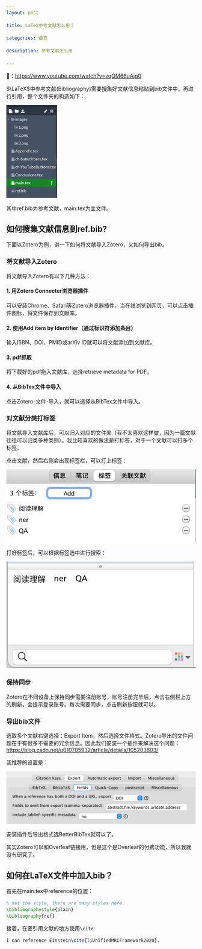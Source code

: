 ```yaml
---
layout: post

title: LaTeX参考文献怎么用？

categories: 备忘

description: 参考文献怎么用

---
```


🔗：https://www.youtube.com/watch?v=zqQM66uAig0

$\LaTeX$中参考文献(Bibliography)需要搜集好文献信息粘贴到bib文件中，再进行引用，整个文件夹的构造如下：

<img src="/images/posts/image-20211128215626400.png" alt="image-20211128215626400" style="zoom:33%;" />

其中ref.bib为参考文献，main.tex为主文件。

## 如何搜集文献信息到ref.bib?

下面以Zotero为例，讲一下如何将文献导入Zotero，又如何导出bib。

### 将文献导入Zotero

将文献导入Zotero有以下几种方法：

#### 1. 用Zotero Connecter浏览器插件

可以安装Chrome、Safari等Zotero浏览器插件，当在线浏览到网页，可以点击插件图标，将文件保存到文献库。

#### 2. 使用Add item by Identifier（通过标识符添加条目）

输入ISBN、DOI、PMID或arXiv ID就可以将文献添加到文献库。

#### 3. pdf抓取

将下载好的pdf拖入文献库，选择retrieve metadata for PDF。

#### 4. 从BibTex文件中导入

点击Zotero-文件-导入，就可以选择从BibTex文件中导入。

### 对文献分类打标签

将文献导入文献库后，可以归入对应的文件夹（我不太喜欢这样做，因为一篇文献往往可以归类多种类别）。我比较喜欢的做法是打标签，对于一个文献可以打多个标签。

点击文献，然后右侧会出现标签栏，可以打上标签：

![image-20211129105854079](/images/posts/image-20211129105854079.png)

打好标签后，可以根据标签选中进行搜索：

![image-20211129105934204](/images/posts/image-20211129105934204.png)

### 保持同步

Zotero在不同设备上保持同步需要注册账号，账号注册完毕后，点击右侧栏上方的刷新，会提示登录账号。每次需要同步，点击刷新按钮就可以。

### 导出bib文件

选取多个文献右键选择：Export Item，然后选择文件格式。Zotero导出的文件问题在于有很多不需要的冗余信息。因此我们安装一个插件来解决这个问题：https://blog.csdn.net/u010705932/article/details/105203603/

我推荐的设置是：

<img src="/images/posts/image-20211129114023930.png" alt="image-20211129114023930" style="zoom:50%;" />

安装插件后导出格式选BetterBibTex就可以了。

其实Zotero可以和Overleaf链接用，但是这个是Overleaf的付费功能，所以我就没有研究了。

## 如何在LaTeX文件中加入bib？

首先在main.tex中reference的位置：

```latex
% set the style, there are many styles here.
\bibliographystyle{plain}
\bibliography{ref}
```

接着，在要引用文献的地方使用`\cite`:

```latex
I can reference Einstein\cite{liUnifiedMRCFramework2020}.
```


